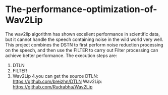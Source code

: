 # The-performance-optimization-of-Wav2Lip
The wav2lip algorithm has shown excellent performance in scientific data, but it cannot handle the speech containing noise in the wild world very well. This project combines the DSTN  to first perform noise reduction processing on the speech, and then use the FILTER  to carry out Filter processing can achieve better performance. The execution steps are:
1. DTLN
2. FILTER
3. Wav2Lip
4.you can get the source DTLN: https://github.com/breizhn/DTLN  Wav2Lip: https://github.com/Rudrabha/Wav2Lip
